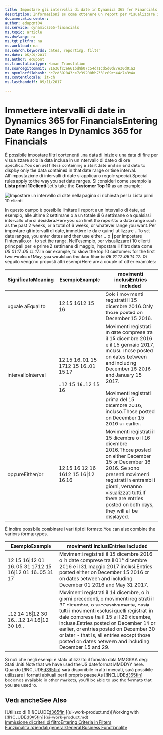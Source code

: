 ```yaml
---
title: Impostare gli intervalli di date in Dynamics 365 for Financials | Documenti Microsoft
description: Informazioni su come ottenere un report per visualizzare i dati relativi a periodi di tempo specifici utilizzando gli intervalli di date in Dynamics 365 for Financials.
documentationcenter: 
author: edupont04
ms.service: dynamics365-financials
ms.topic: article
ms.devlang: na
ms.tgt_pltfrm: na
ms.workload: na
ms.search.keywords: dates, reporting, filter
ms.date: 05/29/2017
ms.author: edupont
ms.translationtype: Human Translation
ms.sourcegitcommit: 81636fc2e661bd9b07c54da1cd5d0d27e30d01a2
ms.openlocfilehash: dc7cd392843ce7c39200bb2331c09cc44c7a394a
ms.contentlocale: it-ch
ms.lasthandoff: 09/11/2017

---
```

# <a name="entering-date-ranges-in-dynamics-365-for-financials"></a><span data-ttu-id="c1dab-103">Immettere intervalli di date in Dynamics 365 for Financials</span><span class="sxs-lookup"><span data-stu-id="c1dab-103">Entering Date Ranges in Dynamics 365 for Financials</span></span>
<span data-ttu-id="c1dab-104">È possibile impostare filtri contenenti una data di inizio e una data di fine per visualizzare solo la data inclusa in un intervallo di date o di ore specifico.</span><span class="sxs-lookup"><span data-stu-id="c1dab-104">You can set filters containing a start date and an end date to display only the data contained in that date range or time interval.</span></span> <span data-ttu-id="c1dab-105">All'impostazione di intervalli di date si applicano regole speciali.</span><span class="sxs-lookup"><span data-stu-id="c1dab-105">Special rules apply to the way you set date ranges.</span></span> <span data-ttu-id="c1dab-106">Si consideri come esempio la **Lista primi 10 clienti**:</span><span class="sxs-lookup"><span data-stu-id="c1dab-106">Let's take the **Customer Top 10** as an example:</span></span>

![Impostare un intervallo di date nella pagina di richiesta per la Lista primi 10 clienti](./media/ui-enter-date-ranges/customer-top10-list.png)

<span data-ttu-id="c1dab-108">In questo campo è possibile limitare il report a un intervallo di date, ad esempio, alle ultime 2 settimane o a un totale di 6 settimane o a qualsiasi intervallo che si desidera.</span><span class="sxs-lookup"><span data-stu-id="c1dab-108">Here you can limit the report to a date range such as the past 2 weeks, or a total of 6 weeks, or whatever range you want.</span></span> <span data-ttu-id="c1dab-109">Per impostare gli intervalli di date, immettere le date quindi utilizzare **..**</span><span class="sxs-lookup"><span data-stu-id="c1dab-109">To set date ranges, you enter dates and then use either **..**</span></span> <span data-ttu-id="c1dab-110">o **|** per impostare l'intervallo.</span><span class="sxs-lookup"><span data-stu-id="c1dab-110">or **|** to set the range.</span></span> <span data-ttu-id="c1dab-111">Nell'esempio, per visualizzare i 10 clienti principali per le prime 2 settimane di maggio, impostare il filtro data come *05 01 17..05 14 17*.</span><span class="sxs-lookup"><span data-stu-id="c1dab-111">In our example, to show the top 10 customers for the first two weeks of May, you would set the date filter to *05 01 17..05 14 17*.</span></span>
<span data-ttu-id="c1dab-112">Di seguito vengono proposti altri esempi:</span><span class="sxs-lookup"><span data-stu-id="c1dab-112">Here are a couple of other examples:</span></span>

| <span data-ttu-id="c1dab-113">Significato</span><span class="sxs-lookup"><span data-stu-id="c1dab-113">Meaning</span></span> | <span data-ttu-id="c1dab-114">Esempio</span><span class="sxs-lookup"><span data-stu-id="c1dab-114">Example</span></span> | <span data-ttu-id="c1dab-115">movimenti inclusi</span><span class="sxs-lookup"><span data-stu-id="c1dab-115">Entries included</span></span> |
|---|---|---|
|<span data-ttu-id="c1dab-116">uguale a</span><span class="sxs-lookup"><span data-stu-id="c1dab-116">Equal to</span></span>| <span data-ttu-id="c1dab-117">12 15 16</span><span class="sxs-lookup"><span data-stu-id="c1dab-117">12 15 16</span></span> |<span data-ttu-id="c1dab-118">Solo i movimenti registrati il 15 dicembre 2016.</span><span class="sxs-lookup"><span data-stu-id="c1dab-118">Only those posted on December 15 2016.</span></span>|
|<span data-ttu-id="c1dab-119">intervallo</span><span class="sxs-lookup"><span data-stu-id="c1dab-119">Interval</span></span>| <span data-ttu-id="c1dab-120">12 15 16..01 15 17</span><span class="sxs-lookup"><span data-stu-id="c1dab-120">12 15 16..01 15 17</span></span><br /><br /><span data-ttu-id="c1dab-121">..12 15 16</span><span class="sxs-lookup"><span data-stu-id="c1dab-121">..12 15 16</span></span>|<span data-ttu-id="c1dab-122">Movimenti registrati in date comprese tra il 15 dicembre 2016 e il 15 gennaio 2017, inclusi.</span><span class="sxs-lookup"><span data-stu-id="c1dab-122">Those posted on dates between and including December 15 2016 and January 15 2017.</span></span><br /><br /><span data-ttu-id="c1dab-123">Movimenti registrati prima del 15 dicembre 2016, incluso.</span><span class="sxs-lookup"><span data-stu-id="c1dab-123">Those posted on December 15 2016 or earlier.</span></span>|
|<span data-ttu-id="c1dab-124">oppure</span><span class="sxs-lookup"><span data-stu-id="c1dab-124">Either/or</span></span>|<span data-ttu-id="c1dab-125">12 15 16&#124;12 16 16</span><span class="sxs-lookup"><span data-stu-id="c1dab-125">12 15 16&#124;12 16 16</span></span>|<span data-ttu-id="c1dab-126">Movimenti registrati il 15 dicembre o il 16 dicembre 2016.</span><span class="sxs-lookup"><span data-stu-id="c1dab-126">Those posted on either December 15 or December 16 2016.</span></span> <span data-ttu-id="c1dab-127">Se sono presenti movimenti registrati in entrambi i giorni, verranno visualizzati tutti.</span><span class="sxs-lookup"><span data-stu-id="c1dab-127">If there are entries posted on both days, they will all be displayed.</span></span>|

<span data-ttu-id="c1dab-128">È inoltre possibile combinare i vari tipi di formato.</span><span class="sxs-lookup"><span data-stu-id="c1dab-128">You can also combine the various format types.</span></span>

| <span data-ttu-id="c1dab-129">Esempio</span><span class="sxs-lookup"><span data-stu-id="c1dab-129">Example</span></span> | <span data-ttu-id="c1dab-130">movimenti inclusi</span><span class="sxs-lookup"><span data-stu-id="c1dab-130">Entries included</span></span> |
|---|---|
|<span data-ttu-id="c1dab-131">12 15 16&#124;12 01 16..05 31 17</span><span class="sxs-lookup"><span data-stu-id="c1dab-131">12 15 16&#124;12 01 16..05 31 17</span></span> | <span data-ttu-id="c1dab-132">Movimenti registrati il 15 dicembre 2016 o in date comprese tra il 01° dicembre 2016 e il 31 maggio 2017 inclusi.</span><span class="sxs-lookup"><span data-stu-id="c1dab-132">Entries posted either on December 15 2016 or on dates between and including December 01 2016 and May 31 2017.</span></span> |
|<span data-ttu-id="c1dab-133">..12 14 16&#124;12 30 16..</span><span class="sxs-lookup"><span data-stu-id="c1dab-133">..12 14 16&#124;12 30 16..</span></span> | <span data-ttu-id="c1dab-134">Movimenti registrati il 14 dicembre, o in giorni precedenti, o movimenti registrati il 30 dicembre, o successivamente, ossia tutti i movimenti esclusi quelli registrati in date comprese tra il 15 e il 29 dicembre, incluse.</span><span class="sxs-lookup"><span data-stu-id="c1dab-134">Entries posted on December 14 or earlier, or entries posted on December 30 or later - that is, all entries except those posted on dates between and including December 15 and 29.</span></span> |

<span data-ttu-id="c1dab-135">Si noti che negli esempi è stato utilizzato il formato data MMGGAA degli Stati Uniti.</span><span class="sxs-lookup"><span data-stu-id="c1dab-135">Note that we have used the US date format MMDDYY here.</span></span> <span data-ttu-id="c1dab-136">Quando [!INCLUDE[d365fin](includes/d365fin_md.md)] sarà disponibile in altri mercati, sarà possibile utilizzare i formati abituali per il proprio paese.</span><span class="sxs-lookup"><span data-stu-id="c1dab-136">As [!INCLUDE[d365fin](includes/d365fin_md.md)] becomes available in other markets, you'll be able to use the formats that you are used to.</span></span>

## <a name="see-also"></a><span data-ttu-id="c1dab-137">Vedi anche</span><span class="sxs-lookup"><span data-stu-id="c1dab-137">See Also</span></span>
<span data-ttu-id="c1dab-138">[Utilizzo di [!INCLUDE[d365fin](includes/d365fin_long_md.md)]](ui-work-product.md)</span><span class="sxs-lookup"><span data-stu-id="c1dab-138">[Working with [!INCLUDE[d365fin](includes/d365fin_long_md.md)]](ui-work-product.md)</span></span>  
[<span data-ttu-id="c1dab-139">Immissione di criteri di filtro</span><span class="sxs-lookup"><span data-stu-id="c1dab-139">Entering Criteria in Filters </span></span>](ui-enter-criteria-filters.md)  
[<span data-ttu-id="c1dab-140">Funzionalità aziendali generali</span><span class="sxs-lookup"><span data-stu-id="c1dab-140">General Business Functionality</span></span>](ui-across-business-areas.md)

